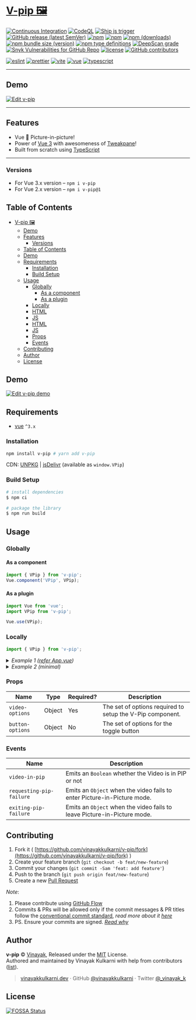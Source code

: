 # [V-pip 🖼](https://github.com/vinayakkulkarni/v-pip#readme)

[![Continuous Integration](https://github.com/vinayakkulkarni/v-pip/actions/workflows/ci.yml/badge.svg)](https://github.com/vinayakkulkarni/v-pip/actions/workflows/ci.yml)
[![CodeQL](https://github.com/vinayakkulkarni/v-pip/actions/workflows/codeql.yml/badge.svg)](https://github.com/vinayakkulkarni/v-pip/actions/workflows/codeql.yml)
[![Ship js trigger](https://github.com/vinayakkulkarni/v-pip/actions/workflows/shipjs-trigger.yml/badge.svg)](https://github.com/vinayakkulkarni/v-pip/actions/workflows/shipjs-trigger.yml)
[![GitHub release (latest SemVer)](https://img.shields.io/github/v/release/vinayakkulkarni/v-pip?sort=semver&logo=github)](https://github.com/vinayakkulkarni/v-pip/releases)
[![npm](https://img.shields.io/npm/v/v-pip?logo=npm)](https://www.npmjs.com/package/v-pip)
[![npm](https://img.shields.io/npm/dm/v-pip?logo=npm)](http://npm-stat.com/charts.html?package=v-pip)
[![npm (downloads)](https://img.shields.io/npm/dm/v-pip.svg)](https://npm-stat.com/charts.html?package=v-pip)
[![npm bundle size (version)](https://img.shields.io/bundlephobia/min/v-pip/latest)](https://bundlephobia.com/package/v-pip@latest)
[![npm type definitions](https://img.shields.io/npm/types/v-pip)](https://github.com/vinayakkulkarni/v-pip/blob/master/package.json)
[![DeepScan grade](https://deepscan.io/api/teams/9055/projects/17923/branches/426854/badge/grade.svg)](https://deepscan.io/dashboard#view=project&tid=9055&pid=17923&bid=426854)
[![Snyk Vulnerabilities for GitHub Repo](https://img.shields.io/snyk/vulnerabilities/github/vinayakkulkarni/v-pip)](https://snyk.io/test/github/vinayakkulkarni/v-pip)
[![license](https://img.shields.io/npm/l/v-pip)](https://github.com/vinayakkulkarni/v-pip/blob/master/LICENSE)
[![GitHub contributors](https://img.shields.io/github/contributors/vinayakkulkarni/v-pip)](https://github.com/vinayakkulkarni/v-pip/graphs/contributors)

[![eslint](https://img.shields.io/npm/dependency-version/v-pip/dev/eslint?logo=eslint)](https://eslint.org/)
[![prettier](https://img.shields.io/npm/dependency-version/v-pip/dev/prettier?logo=prettier)](https://prettier.io/)
[![vite](https://img.shields.io/npm/dependency-version/v-pip/dev/vite?logo=vite)](https://vitejs.dev/)
[![vue](https://img.shields.io/npm/dependency-version/v-pip/dev/vue?logo=vue.js)](https://vuejs.org/)
[![typescript](https://img.shields.io/npm/dependency-version/v-pip/dev/typescript?logo=TypeScript)](https://www.typescriptlang.org/)

---

## Demo

[![Edit v-pip](https://developer.stackblitz.com/img/open_in_stackblitz.svg)](https://stackblitz.com/edit/v-pip?file=src/App.vue)

---

## Features

- Vue 💚 Picture-in-picture!
- Power of [Vue 3](https://vuejs.org) with awesomeness of [Tweakpane](https://cocopon.github.io/tweakpane/)!
- Built from scratch using [TypeScript](https://www.typescriptlang.org)

---

### Versions

- For Vue 3.x version – `npm i v-pip`
- For Vue 2.x version – `npm i v-pip@1`

## Table of Contents

- [V-pip 🖼](#v-pip-)
  - [Demo](#demo)
  - [Features](#features)
    - [Versions](#versions)
  - [Table of Contents](#table-of-contents)
  - [Demo](#demo-1)
  - [Requirements](#requirements)
    - [Installation](#installation)
    - [Build Setup](#build-setup)
  - [Usage](#usage)
    - [Globally](#globally)
      - [As a component](#as-a-component)
      - [As a plugin](#as-a-plugin)
    - [Locally](#locally)
    - [HTML](#html)
    - [JS](#js)
    - [HTML](#html-1)
    - [JS](#js-1)
    - [Props](#props)
    - [Events](#events)
  - [Contributing](#contributing)
  - [Author](#author)
  - [License](#license)

## Demo

[![Edit v-pip demo](https://codesandbox.io/static/img/play-codesandbox.svg)](https://bit.ly/v-pip)

## Requirements

- [vue](https://vuejs.org/) `^3.x`

### Installation

```bash
npm install v-pip # yarn add v-pip
```

CDN: [UNPKG](https://unpkg.com/v-pip/dist/) | [jsDelivr](https://cdn.jsdelivr.net/npm/v-pip/dist/) (available as `window.VPip`)

### Build Setup

```bash
# install dependencies
$ npm ci

# package the library
$ npm run build
```

## Usage

### Globally

#### As a component

```javascript
import { VPip } from 'v-pip';
Vue.component('VPip', VPip);
```

#### As a plugin

```javascript
import Vue from 'vue';
import VPip from 'v-pip';

Vue.use(VPip);
```

### Locally

```javascript
import { VPip } from 'v-pip';
```

<details>
<summary>
<em>Example 1 (<a href="examples/App.vue">refer App.vue</a>)</em>
</summary>

### HTML

```html
<v-pip
  :video-options="videoOptions"
  :button-options="buttonOptions"
  @video-in-pip="handlePIP"
  @requesting-pip-failure="handlePipOpenFailure"
  @exiting-pip-failure="handlePipExitFailure"
/>
```

### JS

```javascript
import { VPip } from 'v-pip';

Vue.component('example-component', {
  components: {
    VPip,
  },
  data: () => ({
    isPip: false,
    videoOptions: {
      src: 'http://commondatastorage.googleapis.com/gtv-videos-bucket/sample/BigBuckBunny.mp4',
      poster:
        'http://commondatastorage.googleapis.com/gtv-videos-bucket/sample/images/BigBuckBunny.jpg',
      wrapper: '',
      class: '',
      height: '',
      width: '',
    },
    buttonOptions: {
      wrapper: '',
      type: 'button',
      class: '',
      label: 'Toggle picture-in-picture',
    },
  }),
  methods: {
    handlePIP(e) {
      this.isPip = e;
    },
    handlePipOpenFailure(err) {
      console.log('Video failed to enter Picture-in-Picture mode.', err);
    },
    handlePipExitFailure(err) {
      console.log('Video failed to leave Picture-in-Picture mode.', err);
    },
  },
});
```

</details>

<details>
<summary>
<em>Example 2 (minimal)</em>
</summary>

### HTML

```html
<v-pip :video-options="videoOptions" />
```

### JS

```javascript
import { VPip } from 'v-pip';

Vue.component('example-component', {
  components: {
    VPip,
  },
  data: () => ({
    videoOptions: {
      src: 'http://commondatastorage.googleapis.com/gtv-videos-bucket/sample/BigBuckBunny.mp4',
    },
  }),
});
```

</details>

### Props

| Name             | Type   | Required? | Description                                               |
| ---------------- | ------ | --------- | --------------------------------------------------------- |
| `video-options`  | Object | Yes       | The set of options required to setup the V-Pip component. |
| `button-options` | Object | No        | The set of options for the toggle button                  |

### Events

| Name                     | Description                                                              |
| ------------------------ | ------------------------------------------------------------------------ |
| `video-in-pip`           | Emits an `Boolean` whether the Video is in PIP or not                    |
| `requesting-pip-failure` | Emits an `Object` when the video fails to enter Picture-in-Picture mode. |
| `exiting-pip-failure`    | Emits an `Object` when the video fails to leave Picture-in-Picture mode. |

## Contributing

1. Fork it ( [https://github.com/vinayakkulkarni/v-pip/fork](https://github.com/vinayakkulkarni/v-pip/fork) )
2. Create your feature branch (`git checkout -b feat/new-feature`)
3. Commit your changes (`git commit -Sam 'feat: add feature'`)
4. Push to the branch (`git push origin feat/new-feature`)
5. Create a new [Pull Request](https://github.com/vinayakkulkarni/v-pip/compare)

_Note_:

1. Please contribute using [GitHub Flow](https://web.archive.org/web/20191104103724/https://guides.github.com/introduction/flow/)
2. Commits & PRs will be allowed only if the commit messages & PR titles follow the [conventional commit standard](https://www.conventionalcommits.org/), _read more about it [here](https://github.com/conventional-changelog/commitlint/tree/master/%40commitlint/config-conventional#type-enum)_
3. PS. Ensure your commits are signed. _[Read why](https://withblue.ink/2020/05/17/how-and-why-to-sign-git-commits.html)_

## Author

**v-pip** &copy; [Vinayak](https://vinayakkulkarni.dev), Released under the [MIT](./LICENSE) License.<br>
Authored and maintained by Vinayak Kulkarni with help from contributors ([list](https://github.com/vinayakkulkarni/v-pip/contributors)).

> [vinayakkulkarni.dev](https://vinayakkulkarni.dev) · GitHub [@vinayakkulkarni](https://github.com/vinayakkulkarni) · Twitter [@\_vinayak_k](https://twitter.com/_vinayak_k)

## License

[![FOSSA Status](https://app.fossa.io/api/projects/git%2Bgithub.com%2Fvinayakkulkarni%2Fv-pip.svg?type=large)](https://app.fossa.io/projects/git%2Bgithub.com%2Fvinayakkulkarni%2Fv-pip?ref=badge_large)
